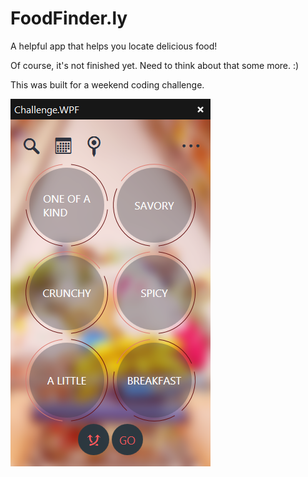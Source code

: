 FoodFinder.ly
===================

A helpful app that helps you locate delicious food!

Of course, it's not finished yet. Need to think about that some more. :)

This was built for a weekend coding challenge.

![Alt text](/Screenshot.png?raw=true "Challenge.WPF Screenshot")
